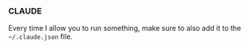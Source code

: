 ### CLAUDE

Every time I allow you to run something, make sure to also add it to the `~/.claude.json` file.